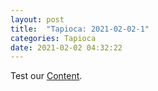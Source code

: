 ```yaml
---
layout: post
title:  "Tapioca: 2021-02-02-1"
categories: Tapioca
date: 2021-02-02 04:32:22
---
```

Test our [Content](https://github.com/Nowhere-Know-How/Tapioca-Releases/releases/download/2021-02-02-1/Tapioca_2021-02-02-1.zip).

